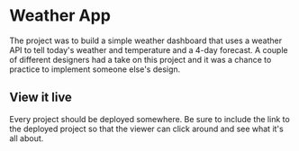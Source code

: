 # Weather App

The project was to build a simple weather dashboard that uses a weather API to tell today's weather and temperature and a 4-day forecast. A couple of different designers had a take on this project and it was a chance to practice to implement someone else's design. 

## View it live

Every project should be deployed somewhere. Be sure to include the link to the deployed project so that the viewer can click around and see what it's all about.
